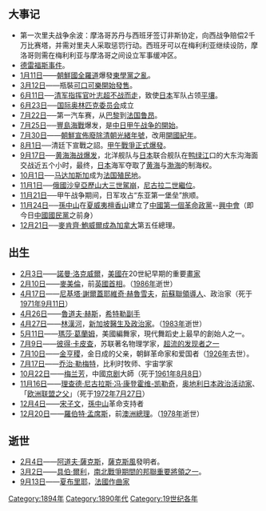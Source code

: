 ## 大事记

  - 第一次里夫战争余波：摩洛哥苏丹与西班牙签订非斯协定，向西战争赔偿2千万比赛塔，并需对里夫人采取惩罚行动。西班牙可以在梅利利亚继续设防，摩洛哥则需在梅利利亚与摩洛哥之间设立军事缓冲区。
  - [德雷福斯事件](../Page/德雷福斯事件.md "wikilink")。
  - [1月11日](../Page/1月11日.md "wikilink")——[朝鮮國](https://zh.wikipedia.org/wiki/朝鮮國 "wikilink")[全羅道](../Page/全羅道.md "wikilink")爆發[東學黨之亂](https://zh.wikipedia.org/wiki/東學黨之亂 "wikilink")。
  - [3月12日](../Page/3月12日.md "wikilink")——瓶裝[可口可樂開始發售](https://zh.wikipedia.org/wiki/可口可樂 "wikilink")。
  - [6月11日](../Page/6月11日.md "wikilink")──[清军指挥官](../Page/清朝.md "wikilink")[叶志超不战而走](https://zh.wikipedia.org/wiki/叶志超 "wikilink")，致使[日本](../Page/日本.md "wikilink")军队占领[平壤](../Page/平壤.md "wikilink")。
  - [6月23日](../Page/6月23日.md "wikilink")──[国际奥林匹克委员会](../Page/国际奥林匹克委员会.md "wikilink")成立
  - [7月22日](https://zh.wikipedia.org/wiki/7月22日 "wikilink")──第一汽车赛，从[巴黎](../Page/巴黎.md "wikilink")到[法国](https://zh.wikipedia.org/wiki/法国 "wikilink")[鲁昂](../Page/鲁昂.md "wikilink")。
  - [7月25日](https://zh.wikipedia.org/wiki/7月25日 "wikilink")──[豐島海戰](../Page/豐島海戰.md "wikilink")爆发，是[中日甲午战争的開始](https://zh.wikipedia.org/wiki/甲午戰爭 "wikilink")。
  - [7月30日](../Page/7月30日.md "wikilink")——[朝鮮宣佈廢除](https://zh.wikipedia.org/wiki/朝鮮王朝 "wikilink")[清朝](../Page/清朝.md "wikilink")[光緒年號](https://zh.wikipedia.org/wiki/光緒 "wikilink")，改用[開國紀年](https://zh.wikipedia.org/wiki/開國_\(朝鮮高宗\) "wikilink")。
  - [8月1日](../Page/8月1日.md "wikilink")──清廷下宣戰之詔。[甲午戰爭正式爆發](https://zh.wikipedia.org/wiki/甲午戰爭 "wikilink")。
  - [9月17日](../Page/9月17日.md "wikilink")──[黄海海战爆发](https://zh.wikipedia.org/wiki/黄海海战 "wikilink")，北洋舰队与[日本](../Page/日本.md "wikilink")联合舰队在[鸭绿江](../Page/鸭绿江.md "wikilink")口的大东沟海面交战近五个小时，最终，[日本](../Page/日本.md "wikilink")海军夺取了[黄海](../Page/黄海.md "wikilink")与[渤海](../Page/渤海.md "wikilink")的制海权。
  - [10月1日](../Page/10月1日.md "wikilink")──[马达加斯加](../Page/马达加斯加.md "wikilink")成为[法国殖民地](https://zh.wikipedia.org/wiki/法国 "wikilink")。
  - [11月1日](../Page/11月1日.md "wikilink")──[俄國](../Page/俄罗斯帝国.md "wikilink")[沙皇](../Page/沙皇.md "wikilink")[亞歷山大三世駕崩](https://zh.wikipedia.org/wiki/亞歷山大三世_\(俄國\) "wikilink")，[尼古拉二世繼位](../Page/尼古拉二世_\(俄罗斯\).md "wikilink")。
  - [11月21日](../Page/11月21日.md "wikilink")──甲午战争期间，日军攻占“东亚第一堡垒”旅顺。
  - [11月24日](../Page/11月24日.md "wikilink")──[孫中山](../Page/孫中山.md "wikilink")在[夏威夷](../Page/夏威夷州.md "wikilink")[檀香山](../Page/檀香山.md "wikilink")建立了[中國第一個革命](https://zh.wikipedia.org/wiki/中国 "wikilink")[政黨](../Page/政党.md "wikilink")--[興中會](../Page/兴中会.md "wikilink")（即今日[中國國民黨](../Page/中國國民黨.md "wikilink")之前身）
  - [12月21日](../Page/12月21日.md "wikilink")──[麥肯齊·鮑威爾成為](https://zh.wikipedia.org/wiki/麥肯齊·鮑威爾 "wikilink")[加拿大](../Page/加拿大.md "wikilink")第五任總理。

## 出生

  - [2月3日](../Page/2月3日.md "wikilink")——[諾曼·洛克威爾](../Page/諾曼·洛克威爾.md "wikilink")，[美國在](https://zh.wikipedia.org/wiki/美國 "wikilink")20世紀早期的重要[畫家](https://zh.wikipedia.org/wiki/畫家 "wikilink")
  - [2月10日](../Page/2月10日.md "wikilink")——[麥美倫](https://zh.wikipedia.org/wiki/麥美倫 "wikilink")，前[英國首相](https://zh.wikipedia.org/wiki/英國首相 "wikilink")。（[1986年](../Page/1986年.md "wikilink")逝世）
  - [4月17日](../Page/4月17日.md "wikilink")——[尼基塔·謝爾蓋耶維奇·赫魯雪夫](https://zh.wikipedia.org/wiki/赫鲁晓夫 "wikilink")，[前蘇聯領導人](../Page/苏联.md "wikilink")、政治家（死于[1971年](../Page/1971年.md "wikilink")[9月11日](../Page/9月11日.md "wikilink")）
  - [4月26日](../Page/4月26日.md "wikilink")——[魯道夫·赫斯](https://zh.wikipedia.org/wiki/魯道夫·赫斯 "wikilink")，[希特勒副手](https://zh.wikipedia.org/wiki/阿道夫·希特勒 "wikilink")
  - [4月27日](../Page/4月27日.md "wikilink")——[林漢河](../Page/林漢河.md "wikilink")，[新加坡](../Page/新加坡.md "wikilink")[醫生及政治家](https://zh.wikipedia.org/wiki/醫生 "wikilink")。（[1983年](../Page/1983年.md "wikilink")逝世）
  - [5月11日](../Page/5月11日.md "wikilink")——[瑪莎·葛蘭姆](../Page/瑪莎·葛蘭姆.md "wikilink")，美國編舞家，現代舞蹈史上最早的創始人之一。
  - [7月9日](https://zh.wikipedia.org/wiki/7月9日 "wikilink")——[彼得·卡皮查](https://zh.wikipedia.org/wiki/彼得·卡皮查 "wikilink")，苏联著名物理学家，[超流的发现者之一](https://zh.wikipedia.org/wiki/超流 "wikilink")
  - [7月10日](https://zh.wikipedia.org/wiki/7月10日 "wikilink")——[金亨稷](../Page/金亨稷.md "wikilink")，金日成的父亲，朝鲜革命家和爱国者（[1926年](../Page/1926年.md "wikilink")去世）。
  - [7月17日](https://zh.wikipedia.org/wiki/7月17日 "wikilink")——[乔治·勒梅特](../Page/乔治·勒梅特.md "wikilink")，比利时牧师、宇宙学家
  - [10月22日](../Page/10月22日.md "wikilink")——[梅兰芳](../Page/梅兰芳.md "wikilink")，中國[京剧](../Page/京剧.md "wikilink")大師（死于[1961年](../Page/1961年.md "wikilink")[8月8日](../Page/8月8日.md "wikilink")）
  - [11月16日](../Page/11月16日.md "wikilink")——[理查德·尼古拉斯·冯·康登霍维-凯勒奇](../Page/理查德·尼古拉斯·冯·康登霍维-凯勒奇.md "wikilink")，[奥地利日本政治活动家](https://zh.wikipedia.org/wiki/奥地利 "wikilink")、「[欧洲联盟之父](https://zh.wikipedia.org/wiki/歐盟之父 "wikilink")」（死于[1972年](../Page/1972年.md "wikilink")[7月27日](https://zh.wikipedia.org/wiki/7月27日 "wikilink")）
  - [12月4日](../Page/12月4日.md "wikilink")——[宋子文](../Page/宋子文.md "wikilink")，[孫中山](../Page/孫中山.md "wikilink")革命支持者
  - [12月20日](../Page/12月20日.md "wikilink")——[羅伯特·孟席斯](../Page/羅伯特·孟席斯.md "wikilink")，前[澳洲總理](https://zh.wikipedia.org/wiki/澳洲總理 "wikilink")。（[1978年](../Page/1978年.md "wikilink")逝世）

## 逝世

  - [2月4日](../Page/2月4日.md "wikilink")——[阿道夫·薩克斯](https://zh.wikipedia.org/wiki/阿道夫·薩克斯 "wikilink")，[薩克斯風](../Page/薩克斯風.md "wikilink")發明者。
  - [3月2日](../Page/3月2日.md "wikilink")——[具伯·爾利](https://zh.wikipedia.org/wiki/具伯·爾利 "wikilink")，[南北戰爭期間的](https://zh.wikipedia.org/wiki/南北戰爭 "wikilink")[邦聯重要將領之一](https://zh.wikipedia.org/wiki/邦聯 "wikilink")。
  - [9月13日](../Page/9月13日.md "wikilink")——[夏布里耶](https://zh.wikipedia.org/wiki/夏布里耶 "wikilink")，[法國](https://zh.wikipedia.org/wiki/法国 "wikilink")[作曲家](https://zh.wikipedia.org/wiki/作曲家 "wikilink")

[Category:1894年](https://zh.wikipedia.org/wiki/Category:1894年 "wikilink") [Category:1890年代](https://zh.wikipedia.org/wiki/Category:1890年代 "wikilink") [Category:19世纪各年](https://zh.wikipedia.org/wiki/Category:19世纪各年 "wikilink")